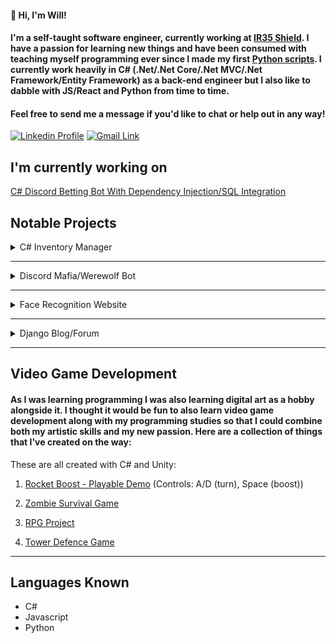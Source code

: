 #### 👋 Hi, I'm Will!

<h4>I'm a self-taught software engineer, currently working at <a target="_blank" href="https://www.ir35shield.co.uk/">IR35 Shield</a>. I have a passion for learning new things and have been consumed with teaching myself programming ever since I made my first <a target="_blank" href="https://github.com/WillCorrigan/automatetheboringstuffpython">Python scripts</a>. I currently work heavily in C# (.Net/.Net Core/.Net MVC/.Net Framework/Entity Framework) as a back-end engineer but I also like to dabble with JS/React and Python from time to time.</h4>


#### Feel free to send me a message if you'd like to chat or help out in any way!

[![Linkedin Profile](https://img.shields.io/badge/LinkedIn-%230077B5.svg?&style=flat-square&logo=linkedin&logoColor=white)](https://www.linkedin.com/in/william-corrigan-8a3434a0/)
[![Gmail Link](https://img.shields.io/badge/-Gmail-c14438?style=flat-square&amp;logo=Gmail&amp;logoColor=white&amp)](mailto:wcorrigan90@gmail.com)
<!-- [![Portfolio Website](https://img.shields.io/badge/-Portfolio-green)](https://www.willcorrigandev.com) -->


## I'm currently working on

<a target="_blank" href="https://github.com/WillCorrigan/DiscordBettingBot">C# Discord Betting Bot With Dependency Injection/SQL Integration</a>






## Notable Projects



<!-- C# Inventory Manager -->
<details>
<summary>C# Inventory Manager</summary>
<br>
When I knew I wanted to be a professional software engineer, I decided to start to focus on skills that would make myself employable and so started to learn how to access databases and design software with real world uses. In my old career, we used an outdated inventory manager and so I wanted to create something that could do a better job than the old piece of software we used at that time.

* Languages/Frameworks Used
  * C#
  * .Net Framework
  * Object Oriented Programming
  * SQL
  
<a target="_blank" href="https://github.com/WillCorrigan/InventoryManager">Github Link</a>

</details>

---
<!-- Discord Mafia Bot -->
<details>
<summary>Discord Mafia/Werewolf Bot</summary>
<br>
I created a bot for the popular app <a href="https://discord.com/">Discord</a>. This bot was coded in Python and utilises the Discord API and asynchronous Python to play the social party game of Mafia/Werewolf. Please see the readme for more information!

* Languages/Frameworks Used
  * Python/Asynchronous Python
  * Discord API
  * Object Oriented Programming
  
<a href="https://github.com/WillCorrigan/Discord-Bot-Testing">Github Link</a>

</details>

---
<!-- Face Recognition API -->

<details>
<summary>Face Recognition Website</summary>
<br>
This is a website that utilises React/Node.js/Express.js/PostgreSQL. It allows a user to register to the website (which is stored in the database and their password is encrypted with <a href="https://www.npmjs.com/package/bcrypt">Bcrypt</a>). Once in the website a user is able to paste a link to an image of a face in a search box. This image is then displayed on the website automatically and a face recognition API (<a href="https://www.clarifai.com/">Clarifai</a>) is contacted (this provides bounding box co-ordinates for a face in an image). I use CSS to render these co-ordinates to display a box around the image highlighting the face. If a face is detected, the user's score is updated.

* Languages/Frameworks Used
  * Javascript
  * React
  * Node/Express
  * PostgreSQL
  
<a href="https://github.com/WillCorrigan/facerecognitionapi">Github Link</a>

<a href="https://smartface-wc.herokuapp.com/">Website Link</a>

</details>

---

<!-- Django Blog -->

<details>
<summary>Django Blog/Forum</summary>
<br>
When I started learning Python, I very much wanted to learn how to create websites. At the time, I was part of a forum community that was using an extremely outdated forum with no real functionality. I thought that I would take it upon myself to create a better environment to talk in by creating a forum using my newly developing programming skills. 
<br>
Thus, I took it upon myself to learn a very popular Python framework (Django). I started by creating a blog, as I was following a tutorial to get to grips with it but as soon as I learnt that I started progressing on to make the forum itself. I created most of it and enabled user registration (with a database to store usernames/passwords/posts etc) and it was largely completed. I never got around to promoting it, as I left the community shortly after, but I learnt a lot in the process.
<br>
  
* Languages/Frameworks Used
  * Python
  * Django
  * SQLite
  
<a href="https://github.com/WillCorrigan/Collection-of-programming-unsorted/tree/master/django_project">Github Link</a>
</details>

---

## Video Game Development
#### As I was learning programming I was also learning digital art as a hobby alongside it. I thought it would be fun to also learn video game development along with my programming studies so that I could combine both my artistic skills and my new passion. Here are a collection of things that I've created on the way:

These are all created with C# and Unity:

 1. <a target="_blank" href="https://sharemygame.com/@Holyflare/~cbd864e6-db6a-9036-9024-9397e0e52498">Rocket Boost - Playable Demo</a> (Controls: A/D (turn), Space (boost))
  
 2. <a target="_blank" href="https://github.com/WillCorrigan/6_Zombie_Runner">Zombie Survival Game</a>
 
 3. <a target="_blank" href="https://github.com/WillCorrigan/RPG-Project">RPG Project</a>
 
 4. <a target="_blank" href="https://github.com/WillCorrigan/RealmRush">Tower Defence Game</a> 
 
---

## Languages Known

* C#
* Javascript
* Python
